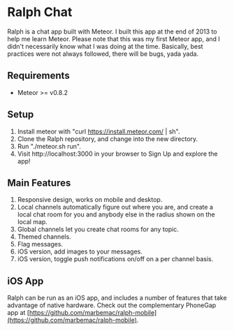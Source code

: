 # Ralph Chat

Ralph is a chat app built with Meteor. I built this app at the end of 2013 to help me learn Meteor. Please note that this was my first Meteor app, and I didn't necessarily know what I was doing at the time. Basically, best practices were not always followed, there will be bugs, yada yada.

## Requirements

- Meteor >= v0.8.2

## Setup

1. Install meteor with "curl https://install.meteor.com/ | sh".
2. Clone the Ralph repository, and change into the new directory.
3. Run "./meteor.sh run".
4. Visit http://localhost:3000 in your browser to Sign Up and explore the app!

## Main Features

1. Responsive design, works on mobile and desktop.
2. Local channels automatically figure out where you are, and create a local chat room for you and anybody else in the radius shown on the local map.
3. Global channels let you create chat rooms for any topic.
4. Themed channels.
5. Flag messages.
6. iOS version, add images to your messages.
7. iOS version, toggle push notifications on/off on a per channel basis.

## iOS App

Ralph can be run as an iOS app, and includes a number of features that take advantage of native
hardware. Check out the complementary PhoneGap app at [https://github.com/marbemac/ralph-mobile](https://github.com/marbemac/ralph-mobile).
